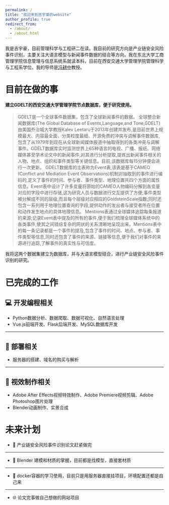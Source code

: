 ```yaml
---
permalink: /
title: "欢迎来到吉宇豪的website"
author_profile: true
redirect_from: 
  - /about/
  - /about.html
---
```


我是吉宇豪，目前管理科学与工程研二在读。我目前的研究方向是产业链安全风险事件识别，主要关注大语言模型与新闻事件数据的结合等方向。我在东北大学工商管理学院信息管理与信息系统系就读本科，目前在西安交通大学管理学院管理科学与工程系学位。我的导师是[冯耕中](https://som.xjtu.edu.cn/info/1712/11864.htm)教授。

目前在做的事
======

#### 建立GDELT的西安交通大学管理学院节点数据库，便于研究使用。
> GDELT是一个全球事件数据集，包含了全球新闻事件的数据。
> 全球整合新闻数据库(The Global Database of Events,Language,and Tone,GDELT)由美国乔治城大学教授Kalev Leetaru于2013年创建并发布,是目前世界上规模最大、内容最全面、分类粒度最细、开源免费的冲突与调解事件数据库,包含了从1979年到现在从全球新闻媒体报道中抽取得到的各类冲突与调解事件。GDELT数据库实时监测世界上65种语言的电视、广播、报纸、网络媒体甚至学术论文中的新闻事件,对其进行分析提取,提炼出新闻事件相关的人物、地点、组织和事件类型等关键信息。目前,该数据库每15分钟便会进行一次更新。
> GDELT数据库的主表称为Event表,该表是基于CAMEO (Conflict and Mediation Event Observations)机制对抽取到的事件进行编码的,定义了事件的时间、参与者、事件类型、地理位置共四个方面的属性信息。Event表中设计了许多变量将原始的CAMEO人物编码分解到各变量对应的字段中进行存储,这为研究人员与数据进行交互提供了方便;事件类型被分解成不同的层级,而且每个层级对应相应的GoldsteinScale指数;同时还包含一系列用于地理位置查询的字段,提供动作的发出者与接受者所在位置和动作发生地点的具体地理信息。
> Mentions表通过全球媒体追踪每条报道的来源;记录Event表中提及的所有的事件,便于我们梳理全球媒体系统中的各类事件,使其之间错综复杂的网状的关系清晰地呈现出来。Mentions表中的每一条记录都是一个事件的提及,包含了事件的时间、地点、参与者、事件类型等信息,同时还包含了事件的来源、链接等信息,便于我们对事件的来源进行追踪,了解事件的真实性与可信度。

我将这两个数据集建立为数据库，并与大语言模型结合，进行产业链安全风险事件识别的研究。

已完成的工作
======

## 💻 开发编程相关
-  Python数据分析、数据爬取、数据可视化、自然语言处理
-  Vue.js前端开发、Flask后端开发、MySQL数据库开发
---

## 🚀 部署相关
-  服务器的搭建、域名的购买与解析
---

## 🎨 视效制作相关
-  Adobe After Effects视频特效制作、Adobe Premiere视频剪辑、Adobe Photoshop图片处理 
-  Blender动画制作、实景合成

未来计划
======

-  📝 产业链安全风险事件识别论文赶紧做完
---
-  🎨 Blender 建模和材质的掌握，目前都是找模型，直接套材质
---
-  🐳 docker容器的学习使用，目前只是用服务器直接挂项目，环境配置还都是自己来
---
-  🌐 论文完事做自己想做的网站项目

